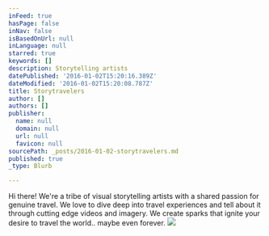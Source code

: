 ```yaml
---
inFeed: true
hasPage: false
inNav: false
isBasedOnUrl: null
inLanguage: null
starred: true
keywords: []
description: Storytelling artists
datePublished: '2016-01-02T15:20:16.389Z'
dateModified: '2016-01-02T15:20:08.787Z'
title: Storytravelers
author: []
authors: []
publisher:
  name: null
  domain: null
  url: null
  favicon: null
sourcePath: _posts/2016-01-02-storytravelers.md
published: true
_type: Blurb

---
```

Hi there! We're a tribe of visual storytelling artists with a shared passion for genuine travel. We love to dive deep into travel experiences and tell about it through cutting edge videos and imagery. We create sparks that ignite your desire to travel the world.. maybe even forever.
![](https://the-grid-user-content.s3-us-west-2.amazonaws.com/42ddec1e-a459-44a3-8a79-2d6b49a802f1.JPG)